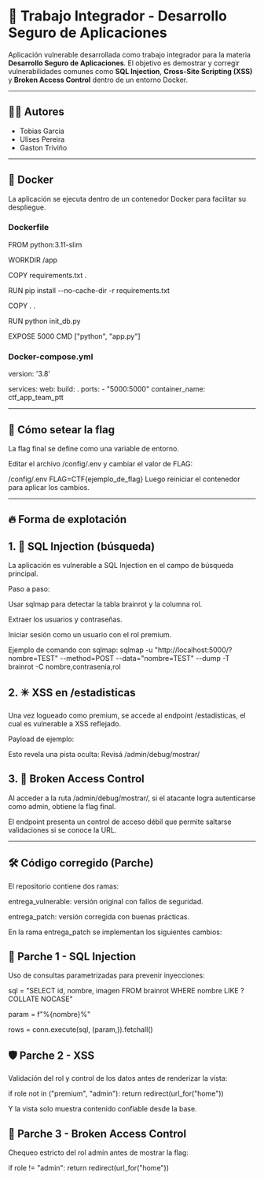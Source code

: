 # 🔐 Trabajo Integrador - Desarrollo Seguro de Aplicaciones

Aplicación vulnerable desarrollada como trabajo integrador para la materia **Desarrollo Seguro de Aplicaciones**. El objetivo es demostrar y corregir vulnerabilidades comunes como **SQL Injection**, **Cross-Site Scripting (XSS)** y **Broken Access Control** dentro de un entorno Docker.

---

## 👨‍💻 Autores

- Tobias Garcia  
- Ulises Pereira  
- Gaston Triviño

---

## 🐳 Docker

La aplicación se ejecuta dentro de un contenedor Docker para facilitar su despliegue.

### Dockerfile
FROM python:3.11-slim

WORKDIR /app

COPY requirements.txt .

RUN pip install --no-cache-dir -r requirements.txt

COPY . .

RUN python init_db.py

EXPOSE 5000
CMD ["python", "app.py"]

### Docker-compose.yml
version: '3.8'

services:
  web:
    build: .
    ports:
      - "5000:5000"
    container_name: ctf_app_team_ptt
    
---
    
## 🏁 Cómo setear la flag
La flag final se define como una variable de entorno.

Editar el archivo /config/.env y cambiar el valor de FLAG:

/config/.env
FLAG=CTF{ejemplo_de_flag}
Luego reiniciar el contenedor para aplicar los cambios.

---

## 🔥 Forma de explotación

## 1. 🐍 SQL Injection (búsqueda)
La aplicación es vulnerable a SQL Injection en el campo de búsqueda principal.

Paso a paso:

Usar sqlmap para detectar la tabla brainrot y la columna rol.

Extraer los usuarios y contraseñas.

Iniciar sesión como un usuario con el rol premium.

Ejemplo de comando con sqlmap:
sqlmap -u "http://localhost:5000/?nombre=TEST" --method=POST --data="nombre=TEST" --dump -T brainrot -C nombre,contrasenia,rol

## 2. ✴️ XSS en /estadisticas
Una vez logueado como premium, se accede al endpoint /estadisticas, el cual es vulnerable a XSS reflejado.

Payload de ejemplo:
<script>alert('1')</script>
Esto revela una pista oculta:
Revisá /admin/debug/mostrar/

## 3. 🚪 Broken Access Control
Al acceder a la ruta /admin/debug/mostrar/, si el atacante logra autenticarse como admin, obtiene la flag final.

El endpoint presenta un control de acceso débil que permite saltarse validaciones si se conoce la URL.

---

## 🛠️ Código corregido (Parche)
El repositorio contiene dos ramas:

entrega_vulnerable: versión original con fallos de seguridad.

entrega_patch: versión corregida con buenas prácticas.

En la rama entrega_patch se implementan los siguientes cambios:

## 🔐 Parche 1 - SQL Injection
Uso de consultas parametrizadas para prevenir inyecciones:

sql = "SELECT id, nombre, imagen FROM brainrot WHERE nombre LIKE ? COLLATE NOCASE"

param = f"%{nombre}%"

rows = conn.execute(sql, (param,)).fetchall()

## 🛡️ Parche 2 - XSS
Validación del rol y control de los datos antes de renderizar la vista:

if role not in ("premium", "admin"):
    return redirect(url_for("home"))

Y la vista solo muestra contenido confiable desde la base.

## 🚫 Parche 3 - Broken Access Control
Chequeo estricto del rol admin antes de mostrar la flag:

if role != "admin":
    return redirect(url_for("home"))
